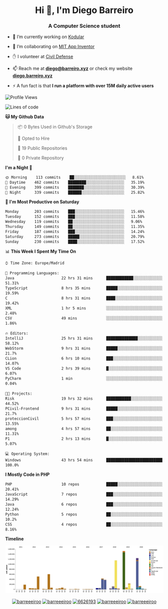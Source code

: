 <h1 align="center">Hi 👋, I'm Diego Barreiro</h1>
<h3 align="center">A Computer Science student</h3>

- 🔭 I’m currently working on [Kodular](https://www.kodular.io)

- 👯 I’m collaborating on [MIT App Inventor](https://github.com/mit-cml/appinventor-sources)

- ✋ I volunteer at [Civil Defense](https://proteccioncivil.sdc.gal)

- 📫 Reach me at **diego@barreiro.xyz** or check my website **[diego.barreiro.xyz](https://diego.barreiro.xyz)**

- ⚡ A fun fact is that **I run a platform with over 15M daily active users**

<!--START_SECTION:waka-->
![Profile Views](http://img.shields.io/badge/Profile%20Views-19-blue)

![Lines of code](https://img.shields.io/badge/From%20Hello%20World%20I%27ve%20Written-22.6%20million%20lines%20of%20code-blue)

**🐱 My Github Data** 

> 📦 0 Bytes Used in Github's Storage 
 > 
> 💼 Opted to Hire
 > 
> 📜 19 Public Repositories
 > 
> 🔑 0 Private Repository 
 > 
**I'm a Night 🦉** 

```text
🌞 Morning    113 commits    ██░░░░░░░░░░░░░░░░░░░░░░░   8.61% 
🌆 Daytime    462 commits    ████████░░░░░░░░░░░░░░░░░   35.19% 
🌃 Evening    399 commits    ███████░░░░░░░░░░░░░░░░░░   30.39% 
🌙 Night      339 commits    ██████░░░░░░░░░░░░░░░░░░░   25.82%

```
📅 **I'm Most Productive on Saturday** 

```text
Monday       203 commits    ███░░░░░░░░░░░░░░░░░░░░░░   15.46% 
Tuesday      152 commits    ███░░░░░░░░░░░░░░░░░░░░░░   11.58% 
Wednesday    119 commits    ██░░░░░░░░░░░░░░░░░░░░░░░   9.06% 
Thursday     149 commits    ██░░░░░░░░░░░░░░░░░░░░░░░   11.35% 
Friday       187 commits    ███░░░░░░░░░░░░░░░░░░░░░░   14.24% 
Saturday     273 commits    █████░░░░░░░░░░░░░░░░░░░░   20.79% 
Sunday       230 commits    ████░░░░░░░░░░░░░░░░░░░░░   17.52%

```


📊 **This Week I Spent My Time On** 

```text
⌚︎ Time Zone: Europe/Madrid

💬 Programming Languages: 
Java                     22 hrs 31 mins      ████████████░░░░░░░░░░░░░   51.31% 
TypeScript               8 hrs 35 mins       █████░░░░░░░░░░░░░░░░░░░░   19.59% 
C                        8 hrs 31 mins       ████░░░░░░░░░░░░░░░░░░░░░   19.42% 
XML                      1 hr 5 mins         ░░░░░░░░░░░░░░░░░░░░░░░░░   2.48% 
CSV                      49 mins             ░░░░░░░░░░░░░░░░░░░░░░░░░   1.86%

🔥 Editors: 
IntelliJ                 25 hrs 31 mins      ██████████████░░░░░░░░░░░   58.12% 
WebStorm                 9 hrs 31 mins       █████░░░░░░░░░░░░░░░░░░░░   21.7% 
CLion                    6 hrs 10 mins       ███░░░░░░░░░░░░░░░░░░░░░░   14.07% 
VS Code                  2 hrs 39 mins       █░░░░░░░░░░░░░░░░░░░░░░░░   6.07% 
PyCharm                  1 min               ░░░░░░░░░░░░░░░░░░░░░░░░░   0.04%

🐱‍💻 Projects: 
Risk                     19 hrs 32 mins      ███████████░░░░░░░░░░░░░░   44.52% 
PCivil-Frontend          9 hrs 31 mins       █████░░░░░░░░░░░░░░░░░░░░   21.7% 
proteccionCivil          5 hrs 57 mins       ███░░░░░░░░░░░░░░░░░░░░░░   13.55% 
among                    4 hrs 57 mins       ██░░░░░░░░░░░░░░░░░░░░░░░   11.31% 
P1                       2 hrs 13 mins       █░░░░░░░░░░░░░░░░░░░░░░░░   5.07%

💻 Operating System: 
Windows                  43 hrs 54 mins      █████████████████████████   100.0%

```

**I Mostly Code in PHP** 

```text
PHP                      10 repos            █████░░░░░░░░░░░░░░░░░░░░   20.41% 
JavaScript               7 repos             ███░░░░░░░░░░░░░░░░░░░░░░   14.29% 
Java                     6 repos             ███░░░░░░░░░░░░░░░░░░░░░░   12.24% 
Python                   5 repos             ██░░░░░░░░░░░░░░░░░░░░░░░   10.2% 
CSS                      4 repos             ██░░░░░░░░░░░░░░░░░░░░░░░   8.16%

```


**Timeline**

![Chart not found](https://github.com/barreeeiroo/barreeeiroo/blob/master/charts/bar_graph.png) 


<!--END_SECTION:waka-->

<p align="center">
<a href="https://twitter.com/barreeeiroo" target="blank"><img align="center" src="https://cdn.jsdelivr.net/npm/simple-icons@3.0.1/icons/twitter.svg" alt="barreeeiroo" height="20" width="20" /></a>
<a href="https://linkedin.com/in/barreeeiroo" target="blank"><img align="center" src="https://cdn.jsdelivr.net/npm/simple-icons@3.0.1/icons/linkedin.svg" alt="barreeeiroo" height="20" width="20" /></a>
<a href="https://stackoverflow.com/users/6626193" target="blank"><img align="center" src="https://cdn.jsdelivr.net/npm/simple-icons@3.0.1/icons/stackoverflow.svg" alt="6626193" height="20" width="20" /></a>
<a href="https://fb.com/barreeeiroo" target="blank"><img align="center" src="https://cdn.jsdelivr.net/npm/simple-icons@3.0.1/icons/facebook.svg" alt="barreeeiroo" height="20" width="20" /></a>
<a href="https://instagram.com/barreeeiroo" target="blank"><img align="center" src="https://cdn.jsdelivr.net/npm/simple-icons@3.0.1/icons/instagram.svg" alt="barreeeiroo" height="20" width="20" /></a>
</p>
